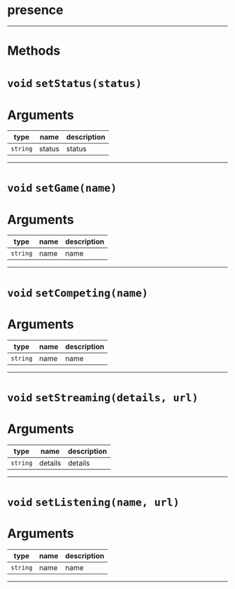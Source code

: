 # presence


---
# Methods
# `void` `setStatus(status)`
# Arguments
| type  | name | description |
| ----  | ---- | ----------- |
| `string`| status  |status  |
---
# `void` `setGame(name)`
# Arguments
| type  | name | description |
| ----  | ---- | ----------- |
| `string`| name  |name  |
---
# `void` `setCompeting(name)`
# Arguments
| type  | name | description |
| ----  | ---- | ----------- |
| `string`| name  |name  |
---
# `void` `setStreaming(details, url)`
# Arguments
| type  | name | description |
| ----  | ---- | ----------- |
| `string`| details  |details  || `string`| url  |url  |
---
# `void` `setListening(name, url)`
# Arguments
| type  | name | description |
| ----  | ---- | ----------- |
| `string`| name  |name  || `string`| url  |url  |
---
